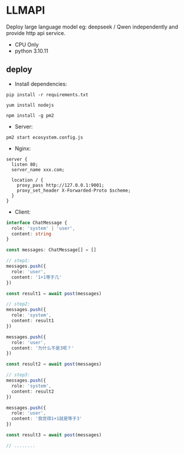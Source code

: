 # LLMAPI

Deploy large language model eg: deepseek / Qwen independently and provide http api service.

- CPU Only
- python 3.10.11

## deploy

- Install dependencies:
```shell
pip install -r requirements.txt
```

```shell
yum install nodejs

npm install -g pm2
```

- Server: 
``` shell
pm2 start ecosystem.config.js
```

- Nginx:
``` shell
server {
  listen 80;
  server_name xxx.com;

  location / {
    proxy_pass http://127.0.0.1:9001;
    proxy_set_header X-Forwarded-Proto $scheme;
  }
}
```

- Client:
``` ts
interface ChatMessage {
  role: 'system' | 'user',
  content: string
}

const messages: ChatMessage[] = []

// step1:
messages.push({
  role: 'user',
  content: '1+1等于几'
})

const result1 = await post(messages)

// step2:
messages.push({
  role: 'system',
  content: result1
})

messages.push({
  role: 'user',
  content: '为什么不是3呢？'
})

const result2 = await post(messages)

// step3:
messages.push({
  role: 'system',
  content: result2
})

messages.push({
  role: 'user',
  content: '我觉得1+1就是等于3'
})

const result3 = await post(messages)

// ........
```